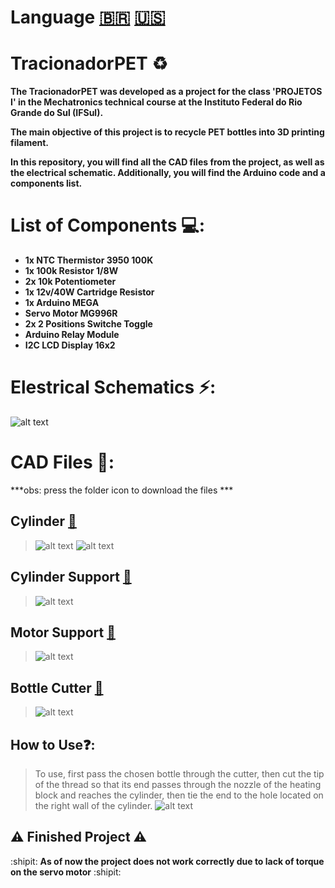 # Language [🇧🇷](https://github.com/ThaylorLT/TracionadorPET/blob/main/README.md) [🇺🇸](https://github.com/ThaylorLT/TracionadorPET/blob/main/README.en.md)

# TracionadorPET ♻️

<p><b>The TracionadorPET was developed as a project for the class 'PROJETOS I' in the Mechatronics technical course at the Instituto Federal do Rio Grande do Sul (IFSul).</b></p>
<p><b>The main objective of this project is to recycle PET bottles into 3D printing filament.</b></p>
<p><b>In this repository, you will find all the CAD files from the project, as well as the electrical schematic. Additionally, you will find the Arduino code and a components list.</b></p>


# List of Components 💻:
- **1x NTC Thermistor 3950 100K**
- **1x 100k Resistor 1/8W**
- **2x 10k Potentiometer**
- **1x 12v/40W Cartridge Resistor**
- **1x Arduino MEGA**
- **Servo Motor MG996R**
- **2x 2 Positions Switche Toggle**
- **Arduino Relay Module**
- **I2C LCD Display 16x2**

# Elestrical Schematics ⚡:
![alt text](https://github.com/ThaylorLT/TracionadorPET/blob/main/assets/schematic.jpg)

# CAD Files 🔨:
***obs: press the folder icon to download the files ***
 ## Cylinder [:file_folder:](https://github.com/ThaylorLT/TracionadorPET/blob/main/assets/cilindro%202.stl)
 > ![alt text](https://github.com/ThaylorLT/TracionadorPET/blob/main/assets/images/cilindroA.png)
 > ![alt text](https://github.com/ThaylorLT/TracionadorPET/blob/main/assets/images/cilindroB.png)
 ## Cylinder Support [:file_folder:](https://github.com/ThaylorLT/TracionadorPET/blob/main/assets/suporte.stl)
 > ![alt text](https://github.com/ThaylorLT/TracionadorPET/blob/main/assets/images/suporte%20cilindro.png)
 ## Motor Support [:file_folder:](https://github.com/ThaylorLT/TracionadorPET/blob/main/assets/suporte.stl)
 > ![alt text](https://github.com/ThaylorLT/TracionadorPET/blob/main/assets/images/suporte%20motor.png)
 ## Bottle Cutter [:file_folder:](https://cults3d.com/en/3d-model/tool/pet-bottle-cutter-gypsyrobot)
 > ![alt text](https://github.com/ThaylorLT/TracionadorPET/blob/main/assets/images/filetador.png)
## How to Use❓:
> To use, first pass the chosen bottle through the cutter, then cut the tip of the thread so that its end passes through the nozzle of the heating block and reaches the cylinder, then tie the end to the hole located on the right wall of the cylinder.
> ![alt text](https://github.com/ThaylorLT/TracionadorPET/blob/main/assets/images/exemplo-montagem.jpg)
## ⚠️ Finished Project ⚠️
 :shipit: **As of now the project does not work correctly due to lack of torque on the servo motor** :shipit:

